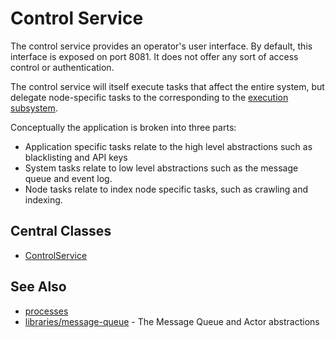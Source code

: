 # Control Service

The control service provides an operator's user interface.  By default, this interface is
exposed on port 8081.  It does not offer any sort of access control or authentication.

The control service will itself execute tasks that affect the entire system, but delegate
node-specific tasks to the corresponding to the [execution subsystem](../../execution).

Conceptually the application is broken into three parts: 

* Application specific tasks relate to the high level abstractions such as blacklisting and API keys 
* System tasks relate to low level abstractions such as the message queue and event log.
* Node tasks relate to index node specific tasks, such as crawling and indexing.

## Central Classes

* [ControlService](java/nu/marginalia/control/ControlService.java)

## See Also

* [processes](../../processes)
* [libraries/message-queue](../../libraries/message-queue) - The Message Queue and Actor abstractions